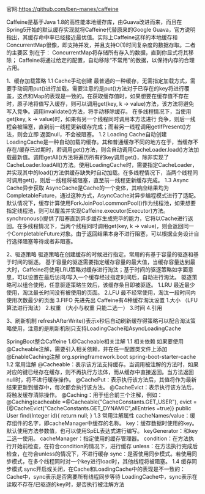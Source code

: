 官网:https://github.com/ben-manes/caffeine

Caffeine是基于Java 1.8的高性能本地缓存库，由Guava改进而来，而且在Spring5开始的默认缓存实现就将Caffeine代替原来的Google Guava，官方说明指出，其缓存命中率已经接近最优值。实际上Caffeine这样的本地缓存和ConcurrentMap很像，即支持并发，并且支持O(1)时间复杂度的数据存取。二者的主要区
别在于：
ConcurrentMap将存储所有存入的数据，直到你显式将其移除；
Caffeine将通过给定的配置，自动移除“不常用”的数据，以保持内存的合理占用。

1、缓存加载策略
    1.1 Cache手动创建
最普通的一种缓存，无需指定加载方式，需要手动调用put()进行加载。需要注意的是put()方法对于已存在的key将进行覆盖，这点和Map的表现是一致的。在获取缓存值时，如果想要在缓存值不存在时，原子地将值写入缓存，则可以调用get(key, k -> value)方法，该方法将避免写入竞争。调用invalidate()方法，将手动移除缓存。
在多线程情况下，当使用get(key, k -> value)时，如果有另一个线程同时调用本方法进行 竞争，则后一线程会被阻塞，直到前一线程更新缓存完成；而若另一线程调用getIfPresent()方法，则会立即 返回null，不会被阻塞。
    1.2 Loading Cache自动创建
LoadingCache是一种自动加载的缓存。其和普通缓存不同的地方在于，当缓存不存在/缓存已过期时，若调用get()方法，则会自动调用CacheLoader.load()方法加载最新值。调用getAll()方法将遍历所有的key调用get()，除非实现了CacheLoader.loadAll()方法。使用LoadingCache时，需要指定CacheLoader，并实现其中的load()方法供缓存缺失时自动加载。在多线程情况下，当两个线程同时调用get()，则后一线程将被阻塞，直至前一线程更新缓存完成。
    1.3 Async Cache异步获取
AsyncCache是Cache的一个变体，其响应结果均为CompletableFuture，通过这种方式，AsyncCache对异步编程模式进行了适配。默认情况下，缓存计算使用ForkJoinPool.commonPool()作为线程池，如果想要指定线程池，则可以覆盖并实现Caffeine.executor(Executor)方法。synchronous()提供了阻塞直到异步缓存生成完毕的能力，它将以Cache进行返回。在多线程情况下，当两个线程同时调用get(key, k -> value)，则会返回同一个CompletableFuture对象。由于返回结果本身不进行阻塞，可以根据业务设计自行选择阻塞等待或者非阻塞。

2、驱逐策略
驱逐策略在创建缓存的时候进行指定。常用的有基于容量的驱逐和基于时间的驱逐。
基于容量的驱逐需要指定缓存容量的最大值，当缓存容量达到最大时，Caffeine将使用LRU策略对缓存进行淘汰；基于时间的驱逐策略如字面意思，可以设置在最后访问/写入一个缓存经过指定时间后，自动进行淘汰。
驱逐策略可以组合使用，任意驱逐策略生效后，该缓存条目即被驱逐。
    1.LRU 最近最少使用，淘汰最长时间没有被使用的页面。
    2.LFU 最不经常使用，淘汰一段时间内使用次数最少的页面
    3.FIFO 先进先出
Caffeine有4种缓存淘汰设置
    1.大小 （LFU算法进行淘汰）
    2.权重 （大小与权重 只能二选一）
    3.时间
    4.引用 

3、刷新机制
refreshAfterWrite()表示x秒后自动刷新缓存得策略可以配合淘汰策略使用，注意的是刷新机制只支持LoadingCache和AsyncLoadingCache


SpringBoot整合Caffeine
1.@Cacheable相关注解
    1.1 相关依赖
    如果要使用@Cacheable注解，需要引入相关依赖，并在任一配置类文件上添加@EnableCaching注解
        <dependency>
            <groupId>org.springframework.boot</groupId>
            <artifactId>spring-boot-starter-cache</artifactId>
        </dependency>
    1.2 常用注解
        @Cacheable：表示该方法支持缓存。当调用被注解的方法时，如果对应的键已经存在缓存，则不再执行方法体，而从缓存中直接返回。当方法返回null时，将不进行缓存操作。
        @CachePut：表示执行该方法后，其值将作为最新结果更新到缓存中，每次都会执行该方法。
        @CacheEvict：表示执行该方法后，将触发缓存清除操作。
        @Caching：用于组合前三个注解，例如：
            @Caching(cacheable =@Cacheable("CacheConstants.GET_USER"), evict = {@CacheEvict("CacheConstants.GET_DYNAMIC",allEntries =true)}
            public User find(Integer id){
                return null;
            }
    1.3 常用注解属性
        cacheNames/value：缓存组件的名字，即cacheManager中缓存的名称。
        key：缓存数据时使用的key。默认使用方法参数值，也可以使用SpEL表达式进行编写。
        keyGenerator：和key二选一使用。
        cacheManager：指定使用的缓存管理器。
        condition：在方法执行开始前检查，在符合condition的情况下，进行缓存
        unless：在方法执行完成后检查，在符合unless的情况下，不进行缓存
        sync：是否使用同步模式。若使用同步模式，在多个线程同时对一个key进行load时，其他线程将被阻塞。
    1.4 缓存同步模式
        sync开启或关闭，在Cache和LoadingCache中的表现是不一致的：
        Cache中，sync表示是否需要所有线程同步等待
        LoadingCache中，sync表示在读取不存在/已驱逐的key时，是否执行被注解方法